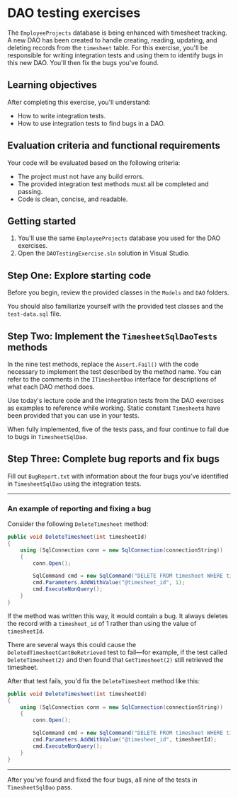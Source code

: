 # DAO testing exercises

The `EmployeeProjects` database is being enhanced with timesheet tracking. A new DAO has been created to handle creating, reading, updating, and deleting records from the `timesheet` table. For this exercise, you'll be responsible for writing integration tests and using them to identify bugs in this new DAO. You'll then fix the bugs you've found.

## Learning objectives

After completing this exercise, you'll understand:

* How to write integration tests.
* How to use integration tests to find bugs in a DAO.

## Evaluation criteria and functional requirements

Your code will be evaluated based on the following criteria:

* The project must not have any build errors.
* The provided integration test methods must all be completed and passing.
* Code is clean, concise, and readable.

## Getting started

1. You'll use the same `EmployeeProjects` database you used for the DAO exercises.
2. Open the `DAOTestingExercise.sln` solution in Visual Studio.

## Step One: Explore starting code

Before you begin, review the provided classes in the `Models` and `DAO` folders.

You should also familiarize yourself with the provided test classes and the `test-data.sql` file.

## Step Two: Implement the `TimesheetSqlDaoTests` methods

In the nine test methods, replace the `Assert.Fail()` with the code necessary to implement the test described by the method name. You can refer to the comments in the `ITimesheetDao` interface for descriptions of what each DAO method does.

Use today's lecture code and the integration tests from the DAO exercises as examples to reference while working. Static constant `Timesheet`s have been provided that you can use in your tests.

When fully implemented, five of the tests pass, and four continue to fail due to bugs in `TimesheetSqlDao`.

## Step Three: Complete bug reports and fix bugs

Fill out `BugReport.txt` with information about the four bugs you've identified in `TimesheetSqlDao` using the integration tests.

---
### An example of reporting and fixing a bug

Consider the following `DeleteTimesheet` method:

```csharp
public void DeleteTimesheet(int timesheetId)
{
    using (SqlConnection conn = new SqlConnection(connectionString))
    {
        conn.Open();

        SqlCommand cmd = new SqlCommand("DELETE FROM timesheet WHERE timesheet_id = @timesheet_id;", conn);
        cmd.Parameters.AddWithValue("@timesheet_id", 1);
        cmd.ExecuteNonQuery();
    }
}
```

If the method was written this way, it would contain a bug. It always deletes the record with a `timesheet_id` of 1 rather than using the value of `timesheetId`.

There are several ways this could cause the `DeletedTimesheetCantBeRetrieved` test to fail—for example, if the test called `DeleteTimesheet(2)` and then found that `GetTimesheet(2)` still retrieved the timesheet.

After that test fails, you'd fix the `DeleteTimesheet` method like this:

```csharp
public void DeleteTimesheet(int timesheetId)
{
    using (SqlConnection conn = new SqlConnection(connectionString))
    {
        conn.Open();

        SqlCommand cmd = new SqlCommand("DELETE FROM timesheet WHERE timesheet_id = @timesheet_id;", conn);
        cmd.Parameters.AddWithValue("@timesheet_id", timesheetId);
        cmd.ExecuteNonQuery();
    }
}
```
---

After you've found and fixed the four bugs, all nine of the tests in `TimesheetSqlDao` pass.
